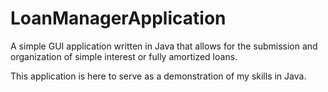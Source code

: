 # LoanManagerApplication
A simple GUI application written in Java that allows for the submission and organization of simple interest or fully amortized loans.

This application is here to serve as a demonstration of my skills in Java.
